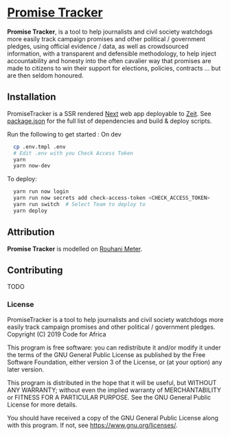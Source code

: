 # [Promise Tracker](https://promisetracker.codeforafrica.org)

**Promise Tracker**, is a tool to help journalists and civil society watchdogs more easily track campaign promises and other political / government pledges, using official evidence / data, as well as crowdsourced information, with a transparent and defensible methodology, to help inject accountability and honesty into the often cavalier way that promises are made to citizens to win their support for elections, policies, contracts ... but are then seldom honoured.

## Installation

PromiseTracker is a SSR rendered [Next](https://nextjs.org/) web app deployable to [Zeit](https://zeit.co). See [package.json](./package.json) for the full list of dependencies and build & deploy scripts.

Run the following to get started :
 On dev

```sh
  cp .env.tmpl .env
  # Edit .env with you Check Access Token
  yarn
  yarn now-dev
```

To deploy:

```sh
  yarn run now login
  yarn run now secrets add check-access-token <CHECK_ACCESS_TOKEN>
  yarn run switch  # Select Team to deploy to
  yarn deploy
```

## Attribution

**Promise Tracker** is modelled on [Rouhani Meter](https://rouhanimeter.com).

## Contributing

TODO


### License

PromiseTracker is a tool to help journalists and civil society watchdogs more easily track campaign promises and other political / government pledges.  
Copyright (C) 2019  Code for Africa

This program is free software: you can redistribute it and/or modify
it under the terms of the GNU General Public License as published by
the Free Software Foundation, either version 3 of the License, or
(at your option) any later version.

This program is distributed in the hope that it will be useful,
but WITHOUT ANY WARRANTY; without even the implied warranty of
MERCHANTABILITY or FITNESS FOR A PARTICULAR PURPOSE.  See the
GNU General Public License for more details.

You should have received a copy of the GNU General Public License
along with this program.  If not, see <https://www.gnu.org/licenses/>.
